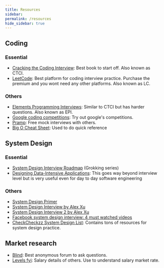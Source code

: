 ```yaml
---
title: Resources
sidebar: 
permalink: /resources
hide_sidebar: true
---
```


## Coding
### Essential
- [Cracking the Coding Interview](https://www.crackingthecodinginterview.com/): Best book to start off. Also known as CTCI.
- [LeetCode](https://leetcode.com/): Best platform for coding interview practice. Purchase the premium and you wont need any other platforms. Also known as LC.

### Others
- [Elements Programming Interviews](https://www.amazon.com/Elements-Programming-Interviews-Insiders-Guide/dp/1479274836): Similar to CTCI but has harder questions. Also known as EPI.
- [Google coding competitions](https://codingcompetitions.withgoogle.com/): Try out google's competitions.
- [Pramp](https://www.pramp.com/#/): Free mock interviews with others.
- [Big O Cheat Sheet](https://www.bigocheatsheet.com/): Used to do quick reference

## System Design
### Essential
- [System Design Interview Roadmap](https://www.designgurus.io/path/System-Design-Interview-Playbook) (Grokking series)
- [Designing Data-Intensive Applications](https://www.amazon.com/dp/B06XPJML5D): This goes way beyond interview level but is very useful even for day to day software engineering

### Others
  - [System Design Primer](https://github.com/donnemartin/system-design-primer)
  - [System Design Interview by Alex Xu](https://www.amazon.com/dp/B08B3FWYBX/)
  - [System Design Interview 2 by Alex Xu](https://www.amazon.com/dp/1736049119)
  - [Facebook system design interview: 4 must watched videos](https://mlengineer.io/facebook-system-design-interview-4-must-watched-videos-212e07d4fbc2)
  - [CheckCheckzz System Design List](https://github.com/checkcheckzz/system-design-interview): Contains tons of resources for system design practice.

## Market research
- [Blind](https://www.teamblind.com/): Best anonymous forum to ask questions.
- [Levels fyi](https://www.levels.fyi/): Salary details of others. Use to understand salary market rate. 
